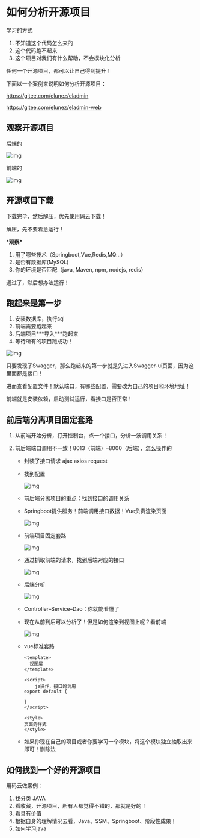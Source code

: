 # 如何分析开源项目



学习的方式

1. 不知道这个代码怎么来的
2. 这个代码跑不起来
3. 这个项目对我们有什么帮助，不会模块化分析

任何一个开源项目，都可以让自己得到提升！

下面以一个案例来说明如何分析开源项目：

https://gitee.com/elunez/eladmin

https://gitee.com/elunez/eladmin-web

## 观察开源项目

后端的

![img](https://gitee.com/Curryforthreeeeee30/HexoPicture/raw/master/PicturteBed/2021-03-25_093314.png)

前端的

![img](https://gitee.com/Curryforthreeeeee30/HexoPicture/raw/master/PicturteBed/2021-03-25_094706.png)

## 开源项目下载

下载完毕，然后解压，优先使用码云下载！

解压，先不要着急运行！

***观察\***

1. 用了哪些技术（Springboot,Vue,Redis,MQ…）
2. 是否有数据库(MySQL)
3. 你的环境是否匹配（java, Maven, npm, nodejs, redis）

通过了，然后想办法运行！

## 跑起来是第一步

1. 安装数据库，执行sql
2. 前端需要跑起来
3. 后端项目***导入\***跑起来
4. 等待所有的项目跑成功！

![img](https://gitee.com/Curryforthreeeeee30/HexoPicture/raw/master/PicturteBed/2021-03-25_122739.jpg)

只要发现了Swagger，那么跑起来的第一步就是先进入Swagger-ui页面，因为这里面都是接口！

进而查看配置文件！默认端口，有哪些配置，需要改为自己的项目和环境地址！

前端就是安装依赖，启动测试运行，看接口是否正常！

## 前后端分离项目固定套路

1. 从前端开始分析，打开控制台，点一个接口，分析一波调用关系！

2. 前后端端口调用不一致！8013（前端）–8000（后端），怎么操作的

   - 封装了接口请求 ajax axios request

   - 找到配置

     ![img](https://gitee.com/Curryforthreeeeee30/HexoPicture/raw/master/PicturteBed/2021-03-25_131534.png)

   - 前后端分离项目的重点：找到接口的调用关系

   - Springboot提供服务！前端调用接口数据！Vue负责渲染页面

     ![img](https://gitee.com/Curryforthreeeeee30/HexoPicture/raw/master/PicturteBed/2021-03-25_131758.png)

   - 前端项目固定套路

     ![img](https://gitee.com/Curryforthreeeeee30/HexoPicture/raw/master/PicturteBed/2021-03-25_132113.png)

   - 通过抓取前端的请求，找到后端对应的接口

     ![img](https://gitee.com/Curryforthreeeeee30/HexoPicture/raw/master/PicturteBed/2021-03-25_133536.png)

   - 后端分析

     ![img](https://gitee.com/Curryforthreeeeee30/HexoPicture/raw/master/PicturteBed/2021-03-25_133926.png)

   - Controller–Service–Dao：你就能看懂了

   - 现在从前到后可以分析了！但是如何渲染到视图上呢？看前端

     ![img](https://gitee.com/Curryforthreeeeee30/HexoPicture/raw/master/PicturteBed/2021-03-25_134502.png)

   - vue标准套路

     ```
     <template>
       视图层
     </template>
     
     <script>
         js操作，接口的调用
     export default {
     
     }
     </script>
     
     <style>
     页面的样式
     </style>
     ```

   - 如果你现在自己的项目或者你要学习一个模块，将这个模块独立抽取出来即可！删除法

## 如何找到一个好的开源项目

用码云做案例：

1. 找分类 JAVA
2. 看收藏，开源项目，所有人都觉得不错的，那就是好的！
3. 看具有价值
4. 根据自身的理解情况去看，Java、SSM、Springboot、阶段性成果！
5. 如何学习java